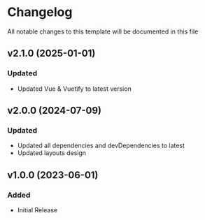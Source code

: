 <!-- Available h3 headings: Added, Fixed, Updated, Removed, Deprecated -->

# Changelog

All notable changes to this template will be documented in this file

## v2.1.0 (2025-01-01)

### Updated

- Updated Vue & Vuetify to latest version

## v2.0.0 (2024-07-09)

### Updated

- Updated all dependencies and devDependencies to latest
- Updated layouts design

## v1.0.0 (2023-06-01)

### Added

- Initial Release
